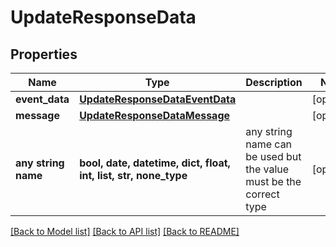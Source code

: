 # UpdateResponseData


## Properties
Name | Type | Description | Notes
------------ | ------------- | ------------- | -------------
**event_data** | [**UpdateResponseDataEventData**](UpdateResponseDataEventData.md) |  | [optional] 
**message** | [**UpdateResponseDataMessage**](UpdateResponseDataMessage.md) |  | [optional] 
**any string name** | **bool, date, datetime, dict, float, int, list, str, none_type** | any string name can be used but the value must be the correct type | [optional]

[[Back to Model list]](../README.md#documentation-for-models) [[Back to API list]](../README.md#documentation-for-api-endpoints) [[Back to README]](../README.md)


